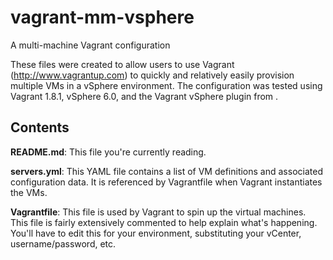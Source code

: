 # vagrant-mm-vsphere
A multi-machine Vagrant configuration

These files were created to allow users to use Vagrant (http://www.vagrantup.com) to quickly and relatively easily provision multiple VMs in a vSphere environment. The configuration was tested using Vagrant 1.8.1, vSphere 6.0, and the Vagrant vSphere plugin from .

## Contents
**README.md**: This file you're currently reading.

**servers.yml**: This YAML file contains a list of VM definitions and associated configuration data. It is referenced by Vagrantfile when Vagrant instantiates the VMs.

**Vagrantfile**: This file is used by Vagrant to spin up the virtual machines. This file is fairly extensively commented to help explain what's happening. You'll have to edit this for your environment, substituting your vCenter, username/password, etc.
